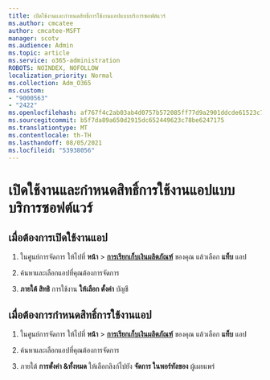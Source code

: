```yaml
---
title: เปิดใช้งานและกําหนดสิทธิ์การใช้งานแอปแบบบริการซอฟต์แวร์
ms.author: cmcatee
author: cmcatee-MSFT
manager: scotv
ms.audience: Admin
ms.topic: article
ms.service: o365-administration
ROBOTS: NOINDEX, NOFOLLOW
localization_priority: Normal
ms.collection: Adm_O365
ms.custom:
- "9000563"
- "2422"
ms.openlocfilehash: af767f4c2ab03ab4d0757b572085ff77d9a2901ddcde61523c7f314b11726f25
ms.sourcegitcommit: b5f7da89a650d2915dc652449623c78be6247175
ms.translationtype: MT
ms.contentlocale: th-TH
ms.lasthandoff: 08/05/2021
ms.locfileid: "53938056"
---
```

# <a name="activate-and-assign-software-as-a-service-app-licenses"></a>เปิดใช้งานและกําหนดสิทธิ์การใช้งานแอปแบบบริการซอฟต์แวร์ 

## <a name="to-activate-apps"></a>เมื่อต้องการเปิดใช้งานแอป

1. ในศูนย์การจัดการ ให้ไปที่ **หน้า**  >  **[การเรียกเก็บเงินผลิตภัณฑ์](https://go.microsoft.com/fwlink/p/?linkid=842054)** ของคุณ แล้วเลือก **แท็บ** แอป

2. ค้นหาและเลือกแอปที่คุณต้องการจัดการ

3. **ภายใต้ สิทธิ** การใช้งาน **ให้เลือก ตั้งค่า** บัญชี  

## <a name="to-assign-app-licenses"></a>เมื่อต้องการกําหนดสิทธิ์การใช้งานแอป

1. ในศูนย์การจัดการ ให้ไปที่ **หน้า**  >  **[การเรียกเก็บเงินผลิตภัณฑ์](https://go.microsoft.com/fwlink/p/?linkid=842054)** ของคุณ แล้วเลือก **แท็บ** แอป

2. ค้นหาและเลือกแอปที่คุณต้องการจัดการ  

3. ภายใต้ **การตั้งค่า &ทั้งหมด** ให้เลือกลิงก์ไปยัง **จัดการ ในพอร์ทัลของ** ผู้เผยแพร่